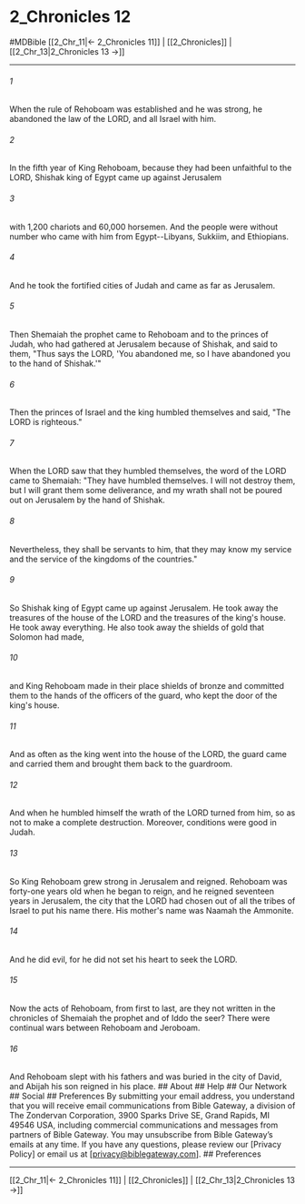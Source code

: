 # 2_Chronicles 12
#MDBible
[[2_Chr_11|← 2_Chronicles 11]] | [[2_Chronicles]] | [[2_Chr_13|2_Chronicles 13 →]]

***


###### 1 
When the rule of Rehoboam was established and he was strong, he abandoned the law of the LORD, and all Israel with him. 

###### 2 
In the fifth year of King Rehoboam, because they had been unfaithful to the LORD, Shishak king of Egypt came up against Jerusalem 

###### 3 
with 1,200 chariots and 60,000 horsemen. And the people were without number who came with him from Egypt--Libyans, Sukkiim, and Ethiopians. 

###### 4 
And he took the fortified cities of Judah and came as far as Jerusalem. 

###### 5 
Then Shemaiah the prophet came to Rehoboam and to the princes of Judah, who had gathered at Jerusalem because of Shishak, and said to them, "Thus says the LORD, 'You abandoned me, so I have abandoned you to the hand of Shishak.'" 

###### 6 
Then the princes of Israel and the king humbled themselves and said, "The LORD is righteous." 

###### 7 
When the LORD saw that they humbled themselves, the word of the LORD came to Shemaiah: "They have humbled themselves. I will not destroy them, but I will grant them some deliverance, and my wrath shall not be poured out on Jerusalem by the hand of Shishak. 

###### 8 
Nevertheless, they shall be servants to him, that they may know my service and the service of the kingdoms of the countries." 

###### 9 
So Shishak king of Egypt came up against Jerusalem. He took away the treasures of the house of the LORD and the treasures of the king's house. He took away everything. He also took away the shields of gold that Solomon had made, 

###### 10 
and King Rehoboam made in their place shields of bronze and committed them to the hands of the officers of the guard, who kept the door of the king's house. 

###### 11 
And as often as the king went into the house of the LORD, the guard came and carried them and brought them back to the guardroom. 

###### 12 
And when he humbled himself the wrath of the LORD turned from him, so as not to make a complete destruction. Moreover, conditions were good in Judah. 

###### 13 
So King Rehoboam grew strong in Jerusalem and reigned. Rehoboam was forty-one years old when he began to reign, and he reigned seventeen years in Jerusalem, the city that the LORD had chosen out of all the tribes of Israel to put his name there. His mother's name was Naamah the Ammonite. 

###### 14 
And he did evil, for he did not set his heart to seek the LORD. 

###### 15 
Now the acts of Rehoboam, from first to last, are they not written in the chronicles of Shemaiah the prophet and of Iddo the seer? There were continual wars between Rehoboam and Jeroboam. 

###### 16 
And Rehoboam slept with his fathers and was buried in the city of David, and Abijah his son reigned in his place. ## About ## Help ## Our Network ## Social ## Preferences By submitting your email address, you understand that you will receive email communications from Bible Gateway, a division of The Zondervan Corporation, 3900 Sparks Drive SE, Grand Rapids, MI 49546 USA, including commercial communications and messages from partners of Bible Gateway. You may unsubscribe from Bible Gateway&rsquo;s emails at any time. If you have any questions, please review our [Privacy Policy] or email us at [privacy@biblegateway.com]. ## Preferences

***

[[2_Chr_11|← 2_Chronicles 11]] | [[2_Chronicles]] | [[2_Chr_13|2_Chronicles 13 →]]
